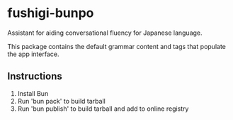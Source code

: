 # fushigi-bunpo
Assistant for aiding conversational fluency for Japanese language.

This package contains the default grammar content and tags that 
populate the app interface.

## Instructions

1. Install Bun
2. Run 'bun pack' to build tarball
3. Run 'bun publish' to build tarball and add to online registry
